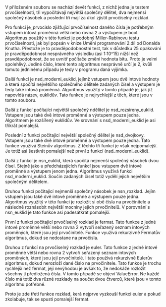 V přiloženém souboru se nachází devět funkcí, z nichž jedna je testem prvočíselnosti, tři vypočítávají největší společný dělitel, dva nejmensí společný násobek a poslední tři mají za úkol zjistit prvočíselný rozklad.

Pro funkci je_prvocislo zjišťující prvočíselnost daného čísla je potřebným vstupem intová proměnná větší nebo rovna 2 a výstupem je bool. Algoritmus použitý v této funkci je podobný Miller-Rabinovu testu prvočíselnosti, jak byl popsán v knize Umění programování 2.díl od Donalda Knutha. Přestože je to pravděpodobnostní test, tak v důsledku 25 opakování je pravděpodobnost nesprávného výsledku (asi 1:10^15) nižší než pravděpodobnost, že se uvnitř počítače změní hodnota bitu. Proto je velmi spolehlivý. Jediné číslo, které tento algoritmus nesprávně určí je 2, kvůli tomuto jedninému případu je tedy v programu daná výjimka.

Další funkcí je nsd_moderni_euklid, jejímž vstupem jsou dvě intové hodnoty a která spočítá největšího společného dělitele zadaných čísel a výstupem je tedy také intová proměnná. Algoritmus využitý v tomto případě je, jak již napovídá název, euklidův. Tato funkce je nejrychlejší z těch, které jsou v tomto souboru.

Další z funkcí počítající největší společný ndělitel je nsd_rozsireny_euklid. Vstupem jsou také dvě intové proměnné a výstupem pouze jedna. Algoritmem je rozšířený euklidův. Ve srovnání s nsd_moderni_euklid je asi třikrát pomalejší.

Poslední z funkcí počítající největší společný dělitel je nsd_dvojkovy. Vstupem jsou také dvě intové proměnné a výstupem pouze jedna. Tato funkce využívá Steinův algoritmus. Z těchto tří funkcí je však nejpomalejší. Je totiž asi šestkrát pomalejší než první z funkcí (nsd_moderni_euklid).

Další z funkcí je nsn_euklid, která spočítá nejmenší společný násobek dvou čísel. Stejně jako u předcházejících funkcí jsou vstupem dvě intové proměnné a výstupem jenom jedna. Algoritmus využívá funkci nsd_moderni_euklid. Součin zadaných čísel totiž vydělí jejich největším společným dělitelem.

Druhou funkcí počítající nejmenší společný násobek je nsn_rozklad. Jejím vstupem jsou také dvě intové proměnné a výstupem pouze jedna. Algoritmus využitý v této funkci je rozložit si obě čísla na prvočinitele a následně roznásobit největší mocniny jejich prvočinitelů. V porovnání s nsn_euklid je tato funkce asi padesátkrát pomalejší.

První z funkcí počítající prvočíselný rozklad je fermat. Tato funkce z jedné intové proměnné větší nebo rovna 2 vytvoří seřazený seznam intových proměných, které jsou její prvočinitelé. Funkce využívá rekurzivně Fermatův algoritmus, dokud se nedostane na prvočísla.

Druhou z funkcí na prvočíselný rozklad je euler. Tato funkce z jedné intové proměnné větší nebo rovna 2 vytvoří seřazený seznam intových proměných, které jsou její prvočinitelé. I tato používá rekurzivně Eulerův algoritmus, dokud nerozloží dané číslo na prvočinitele. Tato funkce je trochu rychlejší než fermat, její nevýhodou je avšak to, že nedokáže rozložit všechny jí předložená čísla. V tomto případě se objeví ValueError. Ne každé číslo má totiž dva různé rozklady na součet dvou čtverců, které jsou v tomto algoritmu potřebné.

Proto je zde třetí funkce rozklad, kerá nejprve vyzkouší funkci euler a pokud zkolabuje, tak se spustí pomalejší fermat.
